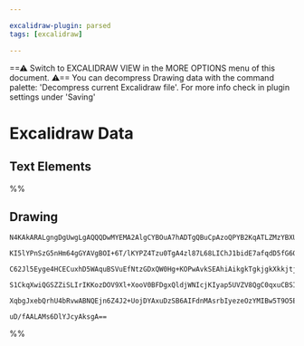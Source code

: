 ```yaml
---

excalidraw-plugin: parsed
tags: [excalidraw]

---
```

==⚠  Switch to EXCALIDRAW VIEW in the MORE OPTIONS menu of this document. ⚠== You can decompress Drawing data with the command palette: 'Decompress current Excalidraw file'. For more info check in plugin settings under 'Saving'


# Excalidraw Data
## Text Elements
%%
## Drawing
```compressed-json
N4KAkARALgngDgUwgLgAQQQDwMYEMA2AlgCYBOuA7hADTgQBuCpAzoQPYB2KqATLZMzYBXUtiRoIACyhQ4zZAHoFAc0JRJQgEYA6bGwC2CgF7N6hbEcK4OCtptbErHALRY8RMpWdx8Q1TdIEfARcZgRmBShcZQUebTiARgAGGjoghH0EDihmbgBtcDBQMBKIEm4IAFEAMQB9AA1SeoB1BAAteoAWAHYAIQA2AGUAJQBrABFagGEAFVSSyFhECsDs

KI5lYPnSzG5nHm64gGYAVgBOI+6T/lKYPZ4Tzu0TgA4zl87L68LIChJ1bidE7afqdD5fG6QSQIQjKaTcHhHOInE5JbovBIPSEQaybcSoJLY5hQUhsUYIKZsfBsUgVADECQQjMZ20gmlw2FGylJQg4xEp1NpEhJ1mYcFwgWyrIgADNCPh8INYFsJIIPNLiaTyc1/pIEUSSWSEEqYCr0GrytieXCOOFcmgEti2OLsGo7g6koSfhBucI4ABJYj21B5A

C62Jl5Eyge4HCECuxhD5WAquBSVuEfNtzGDxQW0Hg+KOPwAvkSEAhiAikgkTgkjgkXkkjtjGCx2Fw0Gduq2mKxOAA5ThiasfE79HiTs6J5jjdJQSvcElCBDYzSZ4iVYKZbLBuMJ71CODEXALqsO7qdZs8JIY2/dR3eogcUax+P4bHUzmLtAyghhQoS3AcM6FwOA4CVU98TzaBoUyCoiDhKBtgYQgEAoXoOS5Hk+QFGl6RlQiiJQ7ARElKB/QXfQl

S1CkqXwiQGSZZiSLIrIKKozDOV9Xl+XooV0BFDgxQldjWNIcjKIyap5UVZV8QgC0qxuCBSIk9ipOow1tV1fVClUtjsk0mijRNM1FKpS19LUySqOGYQbTtbhH1KGyNKogB5F03Wcz0VLcoyqOqTgoGqXB9Hld1UBcyAAo46SQsGQgjHxG9/MM+L9BmLAoAAQUQzt0GCGVkPS9TAoySDSDyiS2AoaFcHPVB9w/ayMs0yo+Vy2r6pCJqcR6lDmGwUkF

XqbgJxebQrhU4bRvwABNQEjn6Z4J2+UojDYAxuDzSB6AIFdnMAsrbIyezeOzYMIBw5T9O5EgkpSt8D1KB6+MFXbvV6Kl+rpKYzgBgHqmqaVhgQZR4wlelKnGWHYZBiATra8qoBM8kvKgDs93fFS4ECMxhGYABxUhHuS/EWpUyNwoQcHkzJjYvvzLJcE0YImuXVdvWwIg4CXUgV2xDhaYFoXvWEKBn3xLnkdKOwACsEDWZhBhFuAAFk2GIBBOrZjn

uD/fAALAMs6DlYJcyAksgA==
```
%%